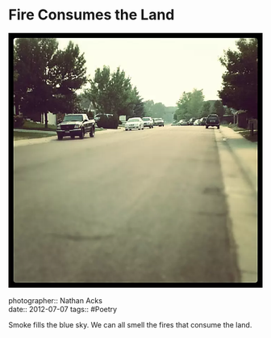 # Fire Consumes the Land

![A suburban street, bathed in a yellow-orange light filtered through thick smoke clouds from nearby forest fires](assets/2012-07-07-fire-consumes-the-land.webp)

photographer:: Nathan Acks  
date:: 2012-07-07
tags:: #Poetry

Smoke fills the blue sky.
We can all smell the fires
that consume the land.
